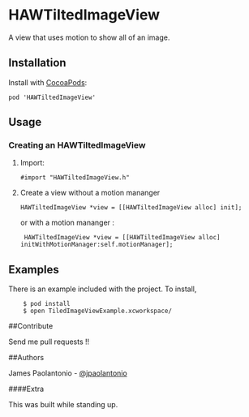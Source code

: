 HAWTiltedImageView
==================

A view that uses motion to show all of an image.

## Installation

Install with [CocoaPods](http://cocoapods.org):

	pod 'HAWTiltedImageView'

## Usage

### Creating an HAWTiltedImageView

1. Import:

    `#import "HAWTiltedImageView.h"`

2. Create a view without a motion mananger 

    `HAWTiltedImageView *view = [[HAWTiltedImageView alloc] init];`

   or with a motion mananger :

    ` HAWTiltedImageView *view = [[HAWTiltedImageView alloc] initWithMotionManager:self.motionManager];`
    
## Examples

There is an example included with the project. To install, 

```
	$ pod install
 	$ open TiledImageViewExample.xcworkspace/
```

##Contribute

Send me pull requests !!

##Authors

James Paolantonio - [@jpaolantonio](http://twitter.com/jPaolantonio)

####Extra 

This was built while standing up.
